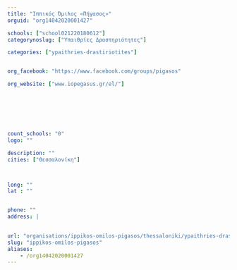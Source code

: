 ```yaml
---
title: "Ιππικός Όμιλος «Πήγασος»"
orguid: "org14042020001427"

schools: ["school021220180612"]
categorynoslug: ["Υπαιθρίες Δραστηριότητες"]

categories: ["ypaithries-drastiriotites"]


org_facebook: "https://www.facebook.com/groups/pigasos"

org_website: ["www.iopegasus.gr/el/"]







count_schools: "0"
logo: ""

description: ""
cities: ["Θεσσαλονίκη"]



long: ""
lat : ""


phone: ""
address: |
    

url: "organisations/ippikos-omilos-pigasos/thessaloniki/ypaithries-drastiriotites"
slug: "ippikos-omilos-pigasos"
aliases:
    - /org14042020001427
---
```



